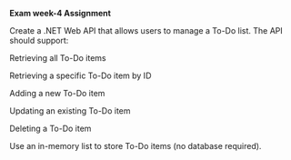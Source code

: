 **Exam week-4 Assignment**

Create a .NET Web API that allows users to manage a To-Do list. The API should support:

Retrieving all To-Do items

Retrieving a specific To-Do item by ID

Adding a new To-Do item

Updating an existing To-Do item

Deleting a To-Do item

Use an in-memory list to store To-Do items (no database required).
